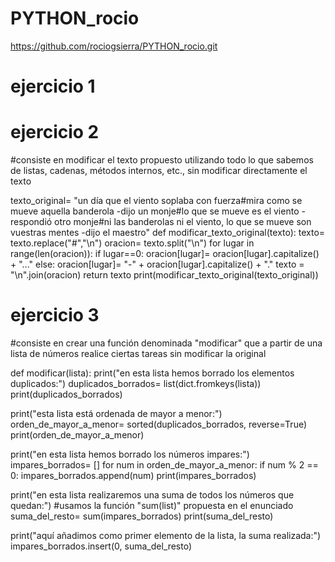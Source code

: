# PYTHON_rocio

https://github.com/rociogsierra/PYTHON_rocio.git

# ejercicio 1

# ejercicio 2
#consiste en modificar el texto propuesto utilizando todo lo que sabemos de listas, cadenas, métodos internos, etc., sin modificar directamente el texto

texto_original= "un día que el viento soplaba con fuerza#mira como se mueve aquella banderola -dijo un monje#lo que se mueve es el viento -respondió otro monje#ni las banderolas ni el viento, lo que se mueve son vuestras mentes -dijo el maestro"
def modificar_texto_original(texto):
texto= texto.replace("#","\n")
oracion= texto.split("\n")
for lugar in range(len(oracion)):
if lugar==0:
oracion[lugar]= oracion[lugar].capitalize() + "..."
else:
oracion[lugar]= "-" + oracion[lugar].capitalize() + "."
texto = "\n".join(oracion)
return texto
print(modificar_texto_original(texto_original))

# ejercicio 3
#consiste en crear una función denominada "modificar" que a partir de una lista de números realice ciertas tareas sin modificar la original

def modificar(lista):
print("en esta lista hemos borrado los elementos duplicados:")
duplicados_borrados= list(dict.fromkeys(lista))
print(duplicados_borrados)

print("esta lista está ordenada de mayor a menor:")
orden_de_mayor_a_menor= sorted(duplicados_borrados, reverse=True)
print(orden_de_mayor_a_menor)

print("en esta lista hemos borrado los números impares:")
impares_borrados= []
for num in orden_de_mayor_a_menor:
if num % 2 == 0:
impares_borrados.append(num)
print(impares_borrados)

print("en esta lista realizaremos una suma de todos los números que quedan:")
#usamos la función "sum(list)" propuesta en el enunciado
suma_del_resto= sum(impares_borrados)
print(suma_del_resto)

print("aquí añadimos como primer elemento de la lista, la suma realizada:")
impares_borrados.insert(0, suma_del_resto)
